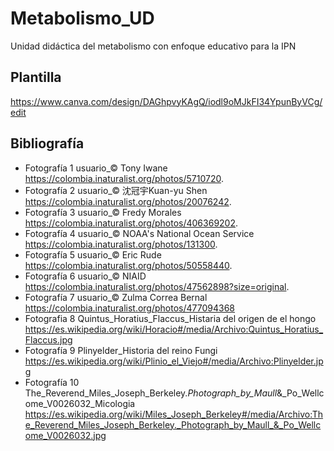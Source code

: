 # Metabolismo_UD
Unidad didáctica del metabolismo con enfoque educativo para la IPN
## Plantilla
https://www.canva.com/design/DAGhpvyKAgQ/iodl9oMJkFI34YpunByVCg/edit
## Bibliografía
- Fotografía 1 usuario_© Tony Iwane https://colombia.inaturalist.org/photos/5710720.
- Fotografía 2 usuario_© 沈冠宇Kuan-yu Shen https://colombia.inaturalist.org/photos/20076242.
- Fotografía 3 usuario_© Fredy Morales https://colombia.inaturalist.org/photos/406369202.
- Fotografía 4 usuario_© NOAA's National Ocean Service https://colombia.inaturalist.org/photos/131300.
- Fotografía 5 usuario_© Eric Rude https://colombia.inaturalist.org/photos/50558440.
- Fotografía 6 usuario_© NIAID https://colombia.inaturalist.org/photos/47562898?size=original.
- Fotografía 7 usuario_© Zulma Correa Bernal https://colombia.inaturalist.org/photos/477094368
- Fotografia 8 Quintus_Horatius_Flaccus_Histaria del origen de el hongo https://es.wikipedia.org/wiki/Horacio#/media/Archivo:Quintus_Horatius_Flaccus.jpg
- Fotografía 9 Plinyelder_Historia del reino Fungi https://es.wikipedia.org/wiki/Plinio_el_Viejo#/media/Archivo:Plinyelder.jpg
- Fotografía 10 The_Reverend_Miles_Joseph_Berkeley._Photograph_by_Maull_&_Po_Wellcome_V0026032_Micologia https://es.wikipedia.org/wiki/Miles_Joseph_Berkeley#/media/Archivo:The_Reverend_Miles_Joseph_Berkeley._Photograph_by_Maull_&_Po_Wellcome_V0026032.jpg
